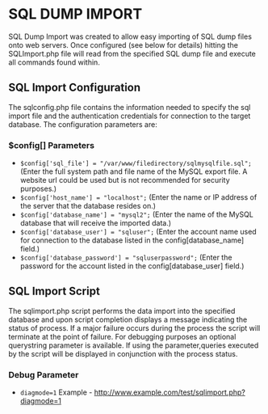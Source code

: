 SQL DUMP IMPORT
===============

SQL Dump Import was created to allow easy importing of SQL dump files onto web servers. Once configured (see below for details) hitting the SQLImport.php file will read from the specified SQL dump file and execute all commands found within.

SQL Import Configuration
------------------------

The sqlconfig.php file contains the information needed to specify the sql import file and the authentication credentials for connection to the target database. The configuration parameters are:

### $config[] Parameters ###

* `$config['sql_file'] = "/var/www/filedirectory/sqlmysqlfile.sql";` (Enter the full system path and file name of the MySQL export file. A website url could be used but is not recommended for security purposes.)
* `$config['host_name'] = "localhost";` (Enter the name or IP address of the server that the database resides on.)
* `$config['database_name'] = "mysql2";` (Enter the name of the MySQL database that will receive the imported data.)
* `$config['database_user'] = "sqluser";` (Enter the account name used for connection to the database listed in the config[database_name] field.)
* `$config['database_password'] = "sqluserpassword";` (Enter the password for the account listed in the config[database_user] field.)

SQL Import Script
-----------------

The sqlimport.php script performs the data import into the specified database and upon script completion displays a message indicating the status of process. If a major failure occurs during the process the script will terminate at the point of failure. For debugging purposes an optional querystring parameter is available. If using the parameter,queries executed by the script will be displayed in conjunction with the process status.

### Debug Parameter ###

* `diagmode=1` Example - http://www.example.com/test/sqlimport.php?diagmode=1
